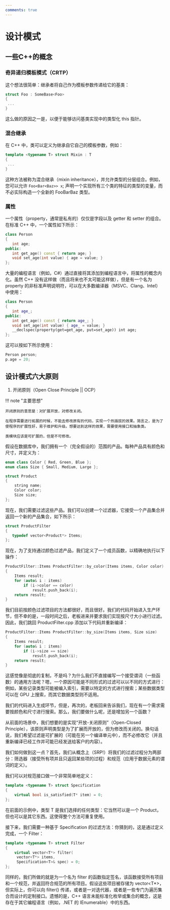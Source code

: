 ```yaml
---
comments: true
---
```


# 设计模式

## 一些C++的概念

### 奇异递归模板模式（CRTP）

   这个想法很简单：继承者将自己作为模板参数传递给它的基类：

   ``` cpp
   struct Foo : SomeBase<Foo>
   {
    ...
   }
   ```

   这么做的原因之一是，以便于能够访问基类实现中的类型化 this 指针。

### 混合继承

   在 C++ 中，类可以定义为继承自它自己的模板参数，例如：

   ```cpp
   template <typename T> struct Mixin : T
   {
    ...
   }
   ```

   这种方法被称为混合继承（mixin inheritance），并允许类型的分层组合。例如，您可以允许 `Foo<Bar<Baz>> x`; 声明一个实现所有三个类的特征的类型的变量，而不必实际构造一个全新的 FooBarBaz 类型。

### 属性

   一个属性（property，通常是私有的）仅仅是字段以及 getter 和 setter 的组合。在标准 C++ 中，一个属性如下所示：

   ```cpp
   class Person
   {
      int age;
   public:
      int get_age() const { return age; }
      void set_age(int value) { age = value; }
   };
   ```

   大量的编程语言（例如，C#）通过直接将其添加到编程语言中，将属性的概念内化。虽然 C++ 没有这样做（而且将来也不太可能这样做），但是有一个名为 property 的非标准声明说明符，可以在大多数编译器（MSVC、Clang、Intel）中使用：

   ```cpp
   class Person
   {
      int age_;
   public:
      int get_age() const { return age_; }
      void set_age(int value) { age_ = value; }
      __declspec(property(get=get_age, put=set_age)) int age;
   };
   ```

   这可以按如下所示使用：

   ```cpp
   Person person;
   p.age = 20;
   ```

## 设计模式六大原则

1. 开闭原则（Open Close Principle || OCP）

!!! note "主要思想"

    开闭原则的意思是：对扩展开放，对修改关闭。

    在程序需要进行拓展的时候，不能去修改原有的代码，实现一个热插拔的效果。简言之，是为了使程序的扩展性好，易于维护和升级。想要达到这样的效果，需要使用接口和抽象类。

    类模块应该是可扩展的，但是不可修改。

假设在数据库中，我们拥有一个（完全假设的）范围的产品。每种产品具有颜色和尺寸，并定义为：

   ```cpp
   enum class Color { Red, Green, Blue };
   enum class Size { Small, Medium, Large };

   struct Product
   {
       string name;
       Color color;
       Size size;
   };
   ```

 现在，我们需要过滤这些产品。我们可以创建一个过滤器，它接受一个产品集合并返回一个新的产品集合，如下所示：

   ```cpp
   struct ProductFilter
   {
      typedef vector<Product*> Items;
   };
   ```

现在，为了支持通过颜色过滤产品，我们定义了一个成员函数，以精确地执行以下操作：

   ```cpp
   ProductFilter::Items ProductFilter::by_color(Items items, Color color)
   {
       Items result;
       for (auto& i : items)
           if (i->color == color)
               result.push_back(i);
       return result;
   }
   ```

我们目前按颜色过滤项目的方法都很好，而且很好。我们的代码开始进入生产环节，但不幸的是，一段时间之后，老板进来并要求我们实现按尺寸大小进行过滤。因此，我们跳回 ProductFilter.cpp 添加以下代码并重新编译：

   ```cpp
   ProductFilter::Items ProductFilter::by_size(Items items, Size size)
   {
       Items result;
       for (auto& i : items)
           if (i->size == size)
               result.push_back(i);
       return result;
   }
   ```

这感觉像是彻底的复制，不是吗？为什么我们不直接编写一个接受谓词（一些函数）的通用方法呢？嗯，一个原因可能是不同形式的过滤可以以不同的方式进行：例如，某些记录类型可能被编入索引，需要以特定的方式进行搜索；某些数据类型可以在 GPU 上搜索，而其它数据类型则不适用。

我们的代码进入生成环节，但是，再次的，老板回来告诉我们，现在有一个需求需要按颜色和尺寸进行搜索。那么，我们要做什么呢，还是增加另一个函数？

从前面的场景中，我们想要的是实现“开放-关闭原则”（Open-Closed Principle），该原则声明类型是为了扩展而开放的，但为修改而关闭的。换句话说，我们希望过滤是可扩展的（可能在另一个编译单元中），而不必修改它（并且重新编译已经工作并可能已经发送给客户的内容）。

我们如何做到这一点？首先，我们从概念上（SRP!）将我们的过滤过程分为两部分：筛选器（接受所有项并且只返回某些项的过程）和规范（应用于数据元素的谓词的定义）。

我们可以对规范接口做一个非常简单地定义：

   ```cpp
   template <typename T> struct Specification
   {
       virtual bool is_satisfied(T* item) = 0;
   };
   ```

在前面的示例中，类型 T 是我们选择的任何类型：它当然可以是一个 Product，但也可以是其它东西。这使得整个方法可重复使用。

接下来，我们需要一种基于 Specification<T> 的过滤方法：你猜到的，这是通过定义完成，一个 Filter<T>：

   ```cpp
   template <typename T> struct Filter
   {
       virtual vector<T*> filter(
       	vector<T*> items,
       	Specification<T>& spec) = 0;
   };
   ```

同样的，我们所做的就是为一个名为 filter 的函数指定签名，该函数接受所有项目和一个规范，并返回符合规范的所有项目。假设这些项目被存储为 vector<T*>，但实际上，你可以向 filter() 传递，或者是一对迭代器，或者是一些专门为遍历集合而设计的定制接口。遗憾的是，C++ 语言未能标准化枚举或集合的概念，这是存在于其它编程语言（例如，.NET 的 IEnumerable）中的东西。